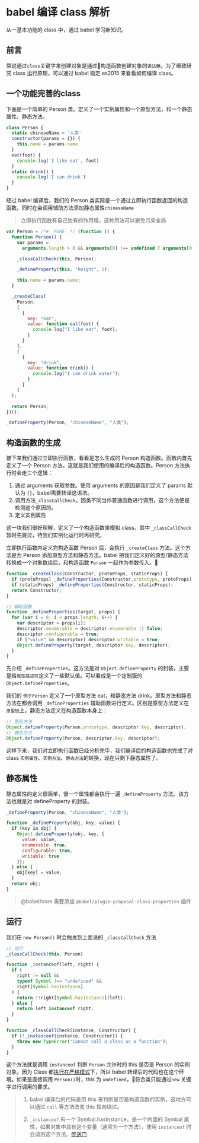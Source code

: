 # babel 编译 class 解析

从一基本功能的 class 中，通过 babel 学习新知识。

## 前言

常说通过`class`关键字来创建对象是通过构造函数创建对象的`语法糖`。为了细致研究 class 运行原理，可以通过 babel 指定 es2015 来看看如何编译 class。

## 一个功能完善的class

下面是一个简单的 Person 类。定义了一个实例属性和一个原型方法，和一个静态属性、静态方法。

```js
class Person {
  static chineseName = '人类'
  constructor(params = {}) {
    this.name = params.name
  }
  eat(foot) {
    console.log('I like eat', foot)
  }
  static drink() {
    console.log('I can drink')
  }
}
```

经过 babel 编译后，我们的 Person 类实际是一个通过立即执行函数返回的构造函数。同时在会调用辅助方法添加静态属性`chineseName`

> 立即执行函数有自己独有的作用域，这种用法可以避免污染全局

```js
var Person = /*#__PURE__*/ (function () {
  function Person() {
    var params =
      arguments.length > 0 && arguments[0] !== undefined ? arguments[0] : {};

    _classCallCheck(this, Person);

    _defineProperty(this, "height", 1);

    this.name = params.name;
  }

  _createClass(
    Person,
    [
      {
        key: "eat",
        value: function eat(foot) {
          console.log("I like eat", foot);
        }
      }
    ],
    [
      {
        key: "drink",
        value: function drink() {
          console.log("I can drink water");
        }
      }
    ]
  );

  return Person;
})();

_defineProperty(Person, "chineseName", "人类");
```

## 构造函数的生成

接下来我们通过立即执行函数，看看是怎么生成的 Person 构造函数。函数内首先定义了一个 Person 方法，这就是我们使用的编译后的构造函数。Person 方法执行时会走三个逻辑：

1. 通过 arguments 获取参数。使用 arguments 的原因是我们定义了 params 默认为 `{}`，babel需要转译这语法。
2. 调用方法`_classCallCheck`。因类不同当作普通函数进行调用，这个方法便是检测这个原因的。
3. 定义实例属性

这一块我们很好理解，定义了一个构造函数来模拟 class。其中 `_classCallCheck` 暂时先跳过，待我们实例化运行时再研究。

立即执行函数内定义完构造函数 Person 后，会执行 `_createClass` 方法。这个方法是为 Person 添加原型方法和静态方法。babel 把我们定义好的原型/静态方法转换成一个对象数组后，和构造函数 `Person` 一起作为参数传入。

```js
function _createClass(Constructor, protoProps, staticProps) {
  if (protoProps) _defineProperties(Constructor.prototype, protoProps);
  if (staticProps) _defineProperties(Constructor, staticProps);
  return Constructor;
}

// 辅助函数
function _defineProperties(target, props) {
  for (var i = 0; i < props.length; i++) {
    var descriptor = props[i];
    descriptor.enumerable = descriptor.enumerable || false;
    descriptor.configurable = true;
    if ("value" in descriptor) descriptor.writable = true;
    Object.defineProperty(target, descriptor.key, descriptor);
  }
}
```

先介绍 `_defineProperties`。这方法是对 `Object.defineProperty` 的封装，主要是给`属性描述符`定义了一些默认值。可以看成是一个定制版的 `Object.defineProperties`。

我们的 `例子Person` 定义了一个原型方法 eat，和静态方法 drink。原型方法和静态方法在都会调用 `_defineProperties` 辅助函数进行定义。区别是原型方法定义在`原型链`上，静态方法定义在构造函数本身上：

```js
// 原形方法
Object.defineProperty(Person.prototype, descriptor.key, descriptor);
// 静态方法
Object.defineProperty(Person, descriptor.key, descriptor);
```

这样下来，我们对立即执行函数已经分析完毕，我们编译后的构造函数也完成了对 class `实例属性`、`实例方法`、`静态方法`的转换，现在只剩下静态属性了。

## 静态属性

静态属性的定义很简单，很一个属性都会执行一遍 `_defineProperty` 方法。该方法也就是对 defineProperty 的封装。

```js
_defineProperty(Person, "chineseName", "人类");

function _defineProperty(obj, key, value) {
  if (key in obj) {
    Object.defineProperty(obj, key, {
      value: value,
      enumerable: true,
      configurable: true,
      writable: true
    });
  } else {
    obj[key] = value;
  }
  return obj;
}
```

> @babel/core 需要添加 `@babel/plugin-proposal-class-properties` 插件

## 运行

我们在 `new Person()` 时会触发到上面说的 `_classCallCheck` 方法

```js
// 运行
_classCallCheck(this, Person)

function _instanceof(left, right) {
  if (
    right != null &&
    typeof Symbol !== "undefined" &&
    right[Symbol.hasInstance]
  ) {
    return !!right[Symbol.hasInstance](left);
  } else {
    return left instanceof right;
  }
}

function _classCallCheck(instance, Constructor) {
  if (!_instanceof(instance, Constructor)) {
    throw new TypeError("Cannot call a class as a function");
  }
}
```

这个方法就是调用 `instanceof` 判断 `Person` 允许时的 this 是否是 Person 的实例对象。因为 Class 都[执行在严格模式](https://developer.mozilla.org/zh-CN/docs/Web/JavaScript/Reference/Classes#%E4%B8%A5%E6%A0%BC%E6%A8%A1%E5%BC%8F)下，所以 babel 转译后的代码也在这个环境。如果是直接调用 `Person()`时，this 为 `undefined`，符合类只能通过`new` 关键字进行调用的要求。

> 1. babel 编译后的代码是用 this 来判断是否是构造函数的实例，这地方可以通过 `call` 等方法改变 this 指向绕过。
>
> 2. `_instanceof` 有一个 Symbal.hasInstance。是一个内置的 Symbal 属性，如果对象中具有这个变量（通常为一个方法），使用 `instanceof` 时会调用这个方法。[传送门](https://es6.ruanyifeng.com/#docs/symbol#Symbol-hasInstance)
